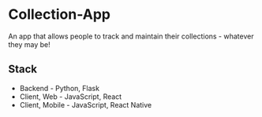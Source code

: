 # Collection-App
An app that allows people to track and maintain their collections - whatever they may be!

## Stack

* Backend - Python, Flask
* Client, Web - JavaScript, React
* Client, Mobile - JavaScript, React Native
